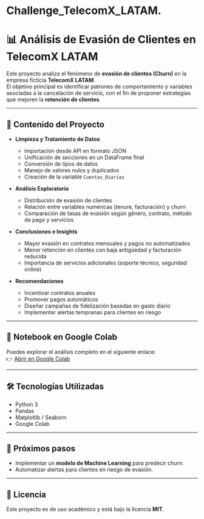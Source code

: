 # Challenge_TelecomX_LATAM.
# 📊 Análisis de Evasión de Clientes en TelecomX LATAM

Este proyecto analiza el fenómeno de **evasión de clientes (Churn)** en la empresa ficticia **TelecomX LATAM**.  
El objetivo principal es identificar patrones de comportamiento y variables asociadas a la cancelación de servicio, con el fin de proponer estrategias que mejoren la **retención de clientes**.

---

## 🚀 Contenido del Proyecto
- **Limpieza y Tratamiento de Datos**  
  - Importación desde API en formato JSON  
  - Unificación de secciones en un DataFrame final  
  - Conversión de tipos de datos  
  - Manejo de valores nulos y duplicados  
  - Creación de la variable `Cuentas_Diarias`  

- **Análisis Exploratorio**  
  - Distribución de evasión de clientes  
  - Relación entre variables numéricas (tenure, facturación) y churn  
  - Comparación de tasas de evasión según género, contrato, método de pago y servicios  

- **Conclusiones e Insights**  
  - Mayor evasión en contratos mensuales y pagos no automatizados  
  - Menor retención en clientes con baja antigüedad y facturación reducida  
  - Importancia de servicios adicionales (soporte técnico, seguridad online)  

- **Recomendaciones**  
  - Incentivar contratos anuales  
  - Promover pagos automáticos  
  - Diseñar campañas de fidelización basadas en gasto diario  
  - Implementar alertas tempranas para clientes en riesgo  

---

## 📒 Notebook en Google Colab
Puedes explorar el análisis completo en el siguiente enlace:  
👉 [Abrir en Google Colab](https://colab.research.google.com/drive/1ZdUF1rkuLQTmOmF1U-OzB69LXVQDRcK8?usp=sharing)

---

## 🛠️ Tecnologías Utilizadas
- Python 3  
- Pandas  
- Matplotlib / Seaborn  
- Google Colab  

---

## 📌 Próximos pasos
- Implementar un **modelo de Machine Learning** para predecir churn.  
- Automatizar alertas para clientes en riesgo de evasión.  

---

## 📄 Licencia
Este proyecto es de uso académico y está bajo la licencia **MIT**.

